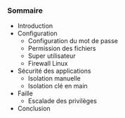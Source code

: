 ### Sommaire

 * Introduction
 * Configuration
	 * Configuration du mot de passe
	 * Permission des fichiers
	 * Super utilisateur
	 * Firewall Linux
 * Sécurité des applications
	 * Isolation manuelle
	 * Isolation clé en main
 * Faille
	 * Escalade des privilèges
 * Conclusion

